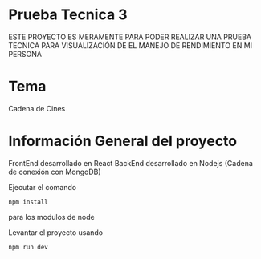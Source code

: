 # Prueba Tecnica 3

ESTE PROYECTO ES MERAMENTE PARA PODER REALIZAR UNA PRUEBA TECNICA
PARA VISUALIZACIÓN DE EL MANEJO DE RENDIMIENTO EN MI PERSONA

# Tema
Cadena de Cines

# Información General del proyecto

FrontEnd desarrollado en React
BackEnd desarrollado en Nodejs
(Cadena de conexión con MongoDB)

Ejecutar el comando 
```
npm install
```
para los modulos de node

Levantar el proyecto usando 
```
npm run dev
```
